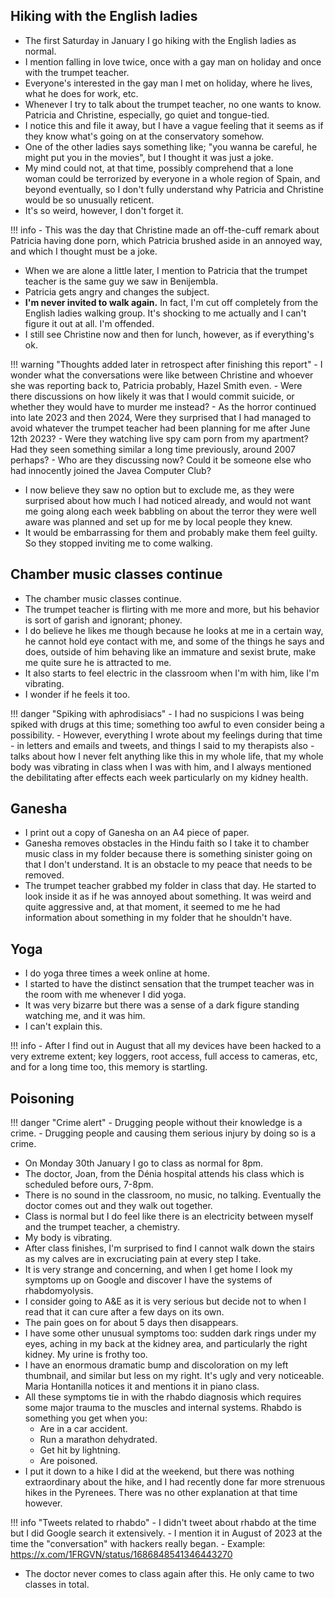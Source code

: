

## Hiking with the English ladies

- The first Saturday in January I go hiking with the English ladies as normal.
- I mention falling in love twice, once with a gay man on holiday and once with the trumpet teacher. 
- Everyone's interested in the gay man I met on holiday, where he lives, what he does for work, etc.
- Whenever I try to talk about the trumpet teacher, no one wants to know. Patricia and Christine, especially, go quiet and tongue-tied.
- I notice this and file it away, but I have a vague feeling that it seems as if they know what's going on at the conservatory somehow.
- One of the other ladies says something like; "you wanna be careful, he might put you in the movies", but I thought it was just a joke.
- My mind could not, at that time, possibly comprehend that a lone woman could be terrorized by everyone in a whole region of Spain, and beyond eventually, so I don't fully understand why Patricia and Christine would be so unusually reticent.
- It's so weird, however, I don't forget it.

!!! info
    - This was the day that Christine made an off-the-cuff remark about Patricia having done porn, which Patricia brushed aside in an annoyed way, and which I thought must be a joke.

- When we are alone a little later, I mention to Patricia that the trumpet teacher is the same guy we saw in Benijembla.
- Patricia gets angry and changes the subject.
- **I'm never invited to walk again.** In fact, I'm cut off completely from the English ladies walking group. It's shocking to me actually and I can't figure it out at all. I'm offended.
- I still see Christine now and then for lunch, however, as if everything's ok.

!!! warning "Thoughts added later in retrospect after finishing this report"
    - I wonder what the conversations were like between Christine and whoever she was reporting back to, Patricia probably, Hazel Smith even.
    - Were there discussions on how likely it was that I would commit suicide, or whether they would have to murder me instead?
    - As the horror continued into late 2023 and then 2024, Were they surprised that I had managed to avoid whatever the trumpet teacher had been planning for me after June 12th 2023?
    - Were they watching live spy cam porn from my apartment? Had they seen something similar a long time previously, around 2007 perhaps?
    - Who are they discussing now? Could it be someone else who had innocently joined the Javea Computer Club?

- I now believe they saw no option but to exclude me, as they were surprised about how much I had noticed already, and would not want me going along each week babbling on about the terror they were well aware was planned and set up for me by local people they knew.
- It would be embarrassing for them and probably make them feel guilty. So they stopped inviting me to come walking.

## Chamber music classes continue

- The chamber music classes continue.
- The trumpet teacher is flirting with me more and more, but his behavior is sort of garish and ignorant; phoney.
- I do believe he likes me though because he looks at me in a certain way, he cannot hold eye contact with me, and some of the things he says and does, outside of him behaving like an immature and sexist brute, make me quite sure he is attracted to me.
- It also starts to feel electric in the classroom when I'm with him, like I'm vibrating.
- I wonder if he feels it too.

!!! danger "Spiking with aphrodisiacs"
    - I had no suspicions I was being spiked with drugs at this time; something too awful to even consider being a possibility.
    - However, everything I wrote about my feelings during that time - in letters and emails and tweets, and things I said to my therapists also - talks about how I never felt anything like this in my whole life, that my whole body was vibrating in class when I was with him, and I always mentioned the debilitating after effects each week particularly on my kidney health.

## Ganesha

- I print out a copy of Ganesha on an A4 piece of paper.
- Ganesha removes obstacles in the Hindu faith so I take it to chamber music class in my folder because there is something sinister going on that I don't understand. It is an obstacle to my peace that needs to be removed.
- The trumpet teacher grabbed my folder in class that day. He started to look inside it as if he was annoyed about something. It was weird and quite aggressive and, at that moment, it seemed to me he had information about something in my folder that he shouldn't have.

## Yoga

- I do yoga three times a week online at home.
- I started to have the distinct sensation that the trumpet teacher was in the room with me whenever I did yoga.
- It was very bizarre but there was a sense of a dark figure standing watching me, and it was him.
- I can't explain this.

!!! info
    - After I find out in August that all my devices have been hacked to a very extreme extent; key loggers, root access, full access to cameras, etc, and for a long time too, this memory is startling.

## Poisoning

!!! danger "Crime alert"
    - Drugging people without their knowledge is a crime.
    - Drugging people and causing them serious injury by doing so is a crime.

- On Monday 30th January I go to class as normal for 8pm.
- The doctor, Joan, from the Dénia hospital attends his class which is scheduled before ours, 7-8pm.
- There is no sound in the classroom, no music, no talking. Eventually the doctor comes out and they walk out together.
- Class is normal but I do feel like there is an electricity between myself and the trumpet teacher, a chemistry.
- My body is vibrating.
- After class finishes, I'm surprised to find I cannot walk down the stairs as my calves are in excruciating pain at every step I take.
- It is very strange and concerning, and when I get home I look my symptoms up on Google and discover I have the systems of rhabdomyolysis. 
- I consider going to A&E as it is very serious but decide not to when I read that it can cure after a few days on its own.
- The pain goes on for about 5 days then disappears.
- I have some other unusual symptoms too: sudden dark rings under my eyes, aching in my back at the kidney area, and particularly the right kidney. My urine is frothy too.
- I have an enormous dramatic bump and discoloration on my left thumbnail, and similar but less on my right. It's ugly and very noticeable. Maria Hontanilla notices it and mentions it in piano class.
- All these symptoms tie in with the rhabdo diagnosis which requires some major trauma to the muscles and internal systems. Rhabdo is something you get when you:
    - Are in a car accident.
    - Run a marathon dehydrated.
    - Get hit by lightning.
    - Are poisoned.
- I put it down to a hike I did at the weekend, but there was nothing extraordinary about the hike, and I had recently done far more strenuous hikes in the Pyrenees. There was no other explanation at that time however.

!!! info "Tweets related to rhabdo"
    - I didn't tweet about rhabdo at the time but I did Google search it extensively.
    - I mention it in August of 2023 at the time the "conversation" with hackers really began.
    - Example: https://x.com/1FRGVN/status/1686848541346443270

- The doctor never comes to class again after this. He only came to two classes in total. 